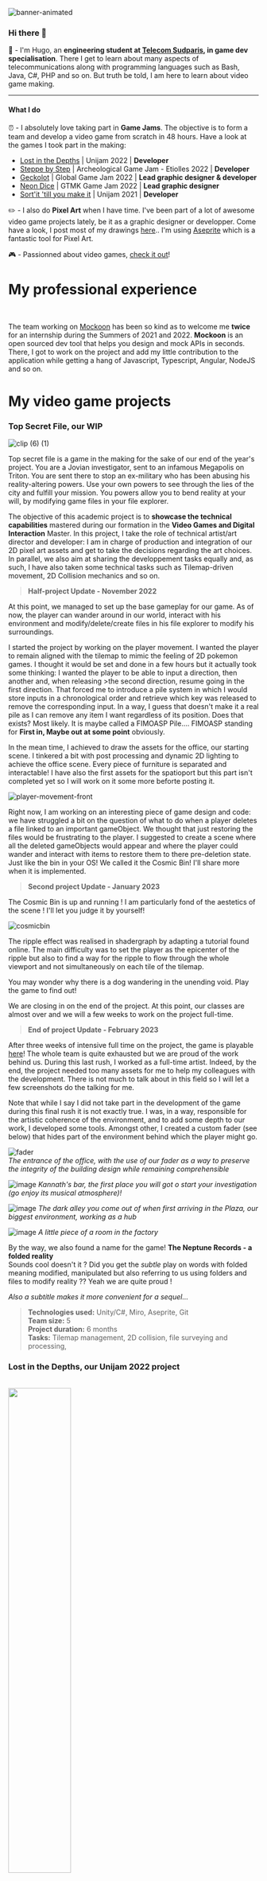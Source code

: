 
![banner-animated](https://user-images.githubusercontent.com/41008899/194069763-4cd89979-7ae3-403a-96f0-e99c8c714215.png)

### Hi there 👋

:wrench: - I'm Hugo, an **engineering student at [Telecom Sudparis](https://www.telecom-sudparis.eu), in game dev specialisation**. There I get to learn about many aspects of telecommunications along with programming languages such as Bash, Java, C#, PHP and so on. But truth be told, I am here to learn about video game making. 

---
#### What I do

:alarm_clock: - I absolutely love taking part in **Game Jams**. The objective is to form a team and develop a video game from scratch in 48 hours. Have a look at the games I took part in the making:
- [Lost in the Depths](https://skizaat.itch.io/lost-depths) | Unijam 2022 | **Developer** 
- [Steppe by Step](https://akasuna.itch.io/steppe-by-step) | Archeological Game Jam - Etiolles 2022 | **Developer**
- [Geckolot](https://mathieu-coutant.itch.io/geckolot) | Global Game Jam 2022 | **Lead graphic designer & developer**
- [Neon Dice](https://flegmatik-surf.itch.io/neon-dice) | GTMK Game Jam 2022 | **Lead graphic designer**
- [Sort'it 'till you make it](https://skizaat.itch.io/sortit-till-you-make-it) | Unijam 2021 | **Developer**

:pencil2: - I also do **Pixel Art** when I have time. I've been part of a lot of awesome video game projects lately, be it as a graphic designer or developper. Come have a look, I post most of my drawings [here](https://www.reddit.com/user/K0huro/posts/).. I'm using [Aseprite](https://www.aseprite.org/) which is a fantastic tool for Pixel Art.

:video_game: - Passionned about video games, [check it out](https://ggapp.io/Kohuro/collection)!

# **My professional experience**

<br/>

The team working on [Mockoon](https://mockoon.com/) has been so kind as to welcome me **twice** for an internship during the Summers of 2021 and 2022. **Mockoon** is an open sourced dev tool that helps you design and mock APIs in seconds. There, I got to work on the project and add my little contribution to the application while getting a hang of Javascript, Typescript, Angular, NodeJS and so on. 

# **My video game projects**

### **Top Secret File, our WIP**

![clip (6) (1)](https://user-images.githubusercontent.com/41008899/204225375-31dedd04-91ac-44fc-a277-ca30a1d3a0db.gif)

Top secret file is a game in the making for the sake of our end of the year's project. You are a Jovian investigator, sent to an infamous Megapolis on Triton. You are sent there to stop an ex-military who has been abusing his reality-altering powers. Use your own powers to see through the lies of the city and fulfill your mission. You powers allow you to bend reality at your will, by modifying game files in your file explorer.

The objective of this academic project is to **showcase the technical capabilities** mastered during our formation in the **Video Games and Digital Interaction** Master. In this project, I take the role of technical artist/art director and developer: I am in charge of production and integration of our 2D pixel art assets and get to take the decisions regarding the art choices. In parallel, we also aim at sharing the developpement tasks equally and, as such, I have also taken some technical tasks such as Tilemap-driven movement, 2D Collision mechanics and so on. 

> **Half-project Update - November 2022**

At this point, we managed to set up the base gameplay for our game. As of now, the player can wander around in our world, interact with his environment and modify/delete/create files in his file explorer to modify his surroundings. 

I started the project by working on the player movement. I wanted the player to remain aligned with the tilemap to mimic the feeling of 2D pokemon games. I thought it would be set and done in a few hours but it actually took some thinking: I wanted the player to be able to input a direction, then another and, when releasing >the second direction, resume going in the first direction. That forced me to introduce a pile system in which I would store inputs in a chronological order and retrieve which key was released to remove the corresponding input. In a way, I guess that doesn't make it a real pile as I can remove any item I want regardless of its position. Does that exists? Most likely. It is maybe called a FIMOASP Pile.... FIMOASP standing for **First in, Maybe out at some point** obviously.

In the mean time, I achieved to draw the assets for the office, our starting scene. I tinkered a bit with post processing and dynamic 2D lighting to achieve the office scene. Every piece of furniture is separated and interactable! I have also the first assets for the spatioport but this part isn't completed yet so I will work on it some more beforte posting it. 

![player-movement-front](https://cdn.discordapp.com/attachments/1045427891430752276/1046481469746462740/player.gif)

Right now, I am working on an interesting piece of game design and code: we have struggled a bit on the question of what to do when a player deletes a file linked to an important gameObject. We thought that just restoring the files would be frustrating to the player. I suggested to create a scene where all the deleted gameObjects would appear and where the player could wander and interact with items to restore them to there pre-deletion state. Just like the bin in your OS! We called it the Cosmic Bin! I'll share more when it is implemented. 

> **Second project Update - January 2023**

The Cosmic Bin is up and running ! I am particularly fond of the aestetics of the scene ! I'll let you judge it by yourself! 

![cosmicbin](https://user-images.githubusercontent.com/41008899/221442823-319c5daf-559b-4ef3-ad22-b6c907a38889.gif)

The ripple effect was realised in shadergraph by adapting a tutorial found online. The main difficulty was to set the player as the epicenter of the ripple but also to find a way for the ripple to flow through the whole viewport and not simultaneously on each tile of the tilemap. 

You may wonder why there is a dog wandering in the unending void. Play the game to find out! 

We are closing in on the end of the project. At this point, our classes are almost over and we will a few weeks to work on the project full-time.

> **End of project Update - February 2023**

After three weeks of intensive full time on the project, the game is playable [here](https://akasuna.itch.io/the-neptune-records)! The whole team is quite exhausted but we are proud of the work behind us. During this last rush, I worked as a full-time artist. Indeed, by the end, the project needed too many assets for me to help my colleagues with the development. There is not much to talk about in this field so I will let a few screenshots do the talking for me.

Note that while I say I did not take part in the development of the game during this final rush it is not exactly true. I was, in a way, responsible for the artistic coherence of the environment, and to add some depth to our work, I developed some tools. Amongst other, I created a custom fader (see below) that hides part of the environment behind which the player might go.

![fader](https://user-images.githubusercontent.com/41008899/221443892-140ed57e-6c8d-49df-977e-210a06273850.gif)  
*The entrance of the office, with the use of our fader as a way to preserve the integrity of the building design while remaining comprehensible*

![image](https://user-images.githubusercontent.com/41008899/221443443-0bfd54ea-43cd-48a3-85ac-c30f4bb3907e.png)
*Kannath's bar, the first place you will got o start your investigation (go enjoy its musical atmosphere)!*

![image](https://user-images.githubusercontent.com/41008899/221443504-9f4aff02-00ec-4d73-b7ed-3f91f677b344.png)
*The dark alley you come out of when first arriving in the Plaza, our biggest environment, working as a hub*

![image](https://user-images.githubusercontent.com/41008899/221443587-3506d792-ef92-41e3-ba3f-20d3de360cb0.png)
*A little piece of a room in the factory*

By the way, we also found a name for the game! **The Neptune Records - a folded reality**   
Sounds cool doesn't it ? Did you get the *subtle* play on words with folded meaning modified, manipulated but also referring to us using folders and files to modify reality ?? Yeah we are quite proud ! 

*Also a subtitle makes it more convenient for a sequel...*

> **Technologies used:** Unity/C#, Miro, Aseprite, Git  
>**Team size:** 5  
>**Project duration:** 6 months    
>**Tasks:** Tilemap management, 2D collision, file surveying and processing, 

### **Lost in the Depths, our Unijam 2022 project**

<br/>

<img src="https://img.itch.zone/aW1hZ2UvMTc5ODcxMi8xMDU3NTEwMC5wbmc=/original/Jlx9dP.png" width="50%" height="50%">

Lost in the Depths is single player game where your objective is to dig deep into the ground of an unknown planet to find its gem. You will have to dwell in the depths of a **procedurally generated** map, discover its biomes and collects tons of differents ores. As you dig your way down, oxygen will soon become an issue and you will have to plan accordingly. To do so, you can go back to your base and put your ores to use to upgrade your gear and craft oxygen relays.

This project won the **jury price of the Unijam** and team members received rewards from **Ubisoft Annecy**, one of the sponsors of the event.

I took part in this jam as **developer**, and I essentially developped the procedural generation of the map. In a way, our game takes from **Terraria** as you evolve in a 2D world and do things such as mining and crafting. But it also takes from 3D cubic/voxel games such as Minecraft as our 2D world is really a flat 3D scene. 

**Development insights**

It has been an absolute blast to work on the procedural generation! Seeing our flat map gradually be filled with details: biome variations depending on the depth, unbreakable limits, ore generation, ore generation as veins, ore blending depending of the biome etc.

<img width="628" alt="Capture d’écran 2022-11-23 174751" src="https://user-images.githubusercontent.com/41008899/203604819-808d4f66-c131-43e3-9a23-8c7a22cbff46.png">

As you can see, the map is divided vertically into biomes. All three types of ore can be found in pretty much any biomes. Yet, their apparition rate follows a gaussian probability centered in the average height of the biome. There is also a script that group the ores together as veins with variable sizes.

We discussed adding caves and thought that if not done properly, caves would pretty much look like generation errors. Yet, when we added the elevator, it appeared that having a small cavity at the bottom of the elevator shaft would offer the player some space. As such, I implemented a method to dig out cavities based on several properties.

<img width="624" alt="Capture d’écran 2022-11-23 180129" src="https://user-images.githubusercontent.com/41008899/203606153-060a9e4e-421e-4d89-952e-bfc0c0d6ef84.png">

>**Technologies used:** Unity/C#, Git  
>**Team size:** 7  
>**Project duration:** 48h    
>**Tasks:** Procedurally generated 3D map with biomes, ore veins and caves, 3D assets integration, Shaders ...   

### **Adventures under the sea, a school project in C++**

<br/>

<img src="https://user-images.githubusercontent.com/41008899/188661302-7964cf80-6fd9-4c19-91b1-cd6c5ce0ec22.png" width="50%" height="50%">

Adventures under the sea was a **school project** made to learn the basics of c++. This project was a co-realised with [Henri Nomico](https://github.com/BiscuitPrime). This game is heavily inspired by [Into the Breach](https://store.steampowered.com/app/590380/Into_the_Breach/) and uses librairies such as SFML and ImGUI. All the sprites are handmade. 

Early in the project, I chose to go with an isometric pixel art style for our game. We tried using TMX to load our tilemap but it did not support isometric tilemaps. As such, I had to develop **a homemade system to convert orthographic to isometric coordinates** consistently. After a few hours of headhake, going through all the documentation available on the matter, I managed to get a convincing formula ! 

<img src="https://clintbellanger.net/articles/isometric_math/images/screen_coordinates.png" width="50%" height="50%">

It worked particularly well and even left me some time to work on a **xml serialization our the tilemaps for our levels**. In the end, all you had to do was write a short xml stating which coordinates had to be drawn with which type of tile, add some tags for enemies and the level was automatically generated !  

I also worked my way out of my comfort zone and experimented with the **Strategy design pattern**. It wasn't obvious to implement at first, but after reading some articles on the subject it became more instinctive. Now our ennemies exhibit different behavior depending on the state of the game. We did not have time to implement more than the basic strategies (fleeing, rushing to attack the player and so on.) but the system was designed to take into account as many possible strategies as we wanted. 

Check out the game [here](https://github.com/BiscuitPrime/Adventures-Under-The-Sea).

>**Technologies used:** C++ (yep, no game engine this time! 😎), Git   
>**Team size:** 2  
>**Project duration:** 2 weeks    
>**Tasks:** Isometric tilemap generation, strategy design pattern for enemy behavior,pixel art assets production and integration  

<br/>

### **Steppe by step, our Archeologic Game Jam project**

<br/>

<img src="https://user-images.githubusercontent.com/41008899/194828151-81457301-b07a-49a2-ae49-9b22ab2412d9.png" width="50%" height="50%">

Steppe by step is a single player game where you control a tribe of hunter gatherers through the prehistorical steppe in search of traces that could lead you towards the herd of reindeer roaming this place. This game was made during the Archeological Game Jam that took place in the C19 incubator in Evry, France in partnership with the excavation site of Etiolles, France. 

I took part in this Jam as **developer** this time. As expected, the weekend was not exactly smooth sailing and we encoutered many hurdles from trying to work with [FMOD](https://www.fmod.com/) to using data issued by the archeologists to add realistic details. FMOD has been an absolute nightmare integrate to our project and brought the dreaded git issues. I swear, sometimes, it feels like git has been built on a cursed graveyard. However, FMOD turned out to be an impressive tool! It allowed our sound designers to produce adaptative sounds and music, and, on our end, to integrate them very intuitively. 

This Game Jam was also the opportunity for me to get ahold of the basics of pathfinding. I was in charge of making our characters move in a 3D world generated using real topographic data. I would have loved to have more time to polish my system but it clearly did the job! 

During the Game Jam, I got to meet and befriend two amazing sound designers and an archeologist. This was a truly rich human experience! 

Play the game on [Itch.io](https://akasuna.itch.io/steppe-by-step)!
Check out the game [here](https://github.com/Hugo-Carbiener/Steppe-by-step).

>**Technologies used:** Unity/C#, FMOD, Git     
>**Team size:** 6  
>**Project duration:** 48h  
>**Tasks:** Pathfinding, FMOD and sound integration, 3D asset integration, mathematics and geometry in a 3D space  

<br/>

### **Geckolot, our 2022 Global Game Jam project**

<br/>

<img src="https://user-images.githubusercontent.com/41008899/153009120-aeb54a6e-a5ba-48bc-9e63-17574a7d7fa1.png" width="50%" height="50%">

Geckolot is a two-player plateformer inspired by the theme **Duality** for the 2022 Global Game Jam. You can either control an extroverted axolotl with attraction powers or an introverted gecko that tends to push others away. 

As lead graphist, I produced most of the pixel art assets you can see (including the logo I am so proud of 😝). But while that was nice and rewarding, I also got the opportunity to intoduce a friend, in junior year, to pixel art. she loved it and I was able to assist her with some old examples work and pieces of advice. In the end she produced amazing assets that made our game even better-looking!

Play the game on [Itchi.io](https://mathieu-coutant.itch.io/geckolot) or check out our project in more details [here](https://github.com/Hugo-Carbiener/Geckolot)!

(No but really... go check it out... it's really cool! :eyes:)

>**Technologies used:** C#/Unity, Aseprite, Git     
>**Team size:** 7   
>**Project duration:** 48h    
>**Tasks:** 2D asset production and integration, project management in the graphist team     

<br/>

### **Dungeon Speaker, an academic dev project**

<br/>

<img src="https://user-images.githubusercontent.com/41008899/193330976-6a4008de-39e4-4b4e-b760-c111f5825708.png" width="50%" height="50%">

**Dungeon Speaker** is a *text-based* dungeon crawler inspired from [AI Dungeon](https://play.aidungeon.io/). We worked on it as a team of four junior students at Telecom Sudparis for our **oriented object programming** class. Sadly, being our first game, the build was somewhat messy and is not playable anymore. 

the first thing I implemented was the dungeon generation system. Without really knowing it, I coded a procedural generation algorithm to generate our dungeon. It took the form of a non-binary tree where each room could lead to other rooms and so on. Room were also procedurally seasonned with monsters, loot and random events with which the player could interact. The achievement I was the most proud of was the map display system. As mentionned, the game was text-based, so, in text, I managed to display the procedurally generated tree of rooms and corridors.

Our game also relied on **Natural Language Processing** (NLP), to processing the sentence the player would write and translate them into actions to influence the world. We struggled a lot to get any results at first, but by slowly working our way up, dividing our task, we managed to get more and more bricks done. In the end, we had a convincing system that processed the player sentences, isolated the verbs and objects and could accurately starting the corresponding gameplay sequences.

>**Technologies used:** Java, Python, Git  
>**Team size:** 4  
>**Project duration:** 4 months  
>**Tasks:** Natural Language Processing, Dungeon, monster and weapon procedural generation  

<br/>

### **Neon Dice, our 2022 GMTK Game Jam project**

<br/>

<img src="https://user-images.githubusercontent.com/41008899/188655584-762db231-84c5-4257-bd18-8f34a10e9bef.gif" width="50%" height="50%">

Neon Dice is a two player **hack n' slash** inspired by the theme **Roll of the Dice** for the 2022 GMTK Game Jam. Each player controls one of the two dices. Each face of your dice corresponds to a particular weapon with a fixed amount of ammunition. If you run out of ammo, you will have to regroup with your teammate so they can roll you. But beware, if you get rolled, your weapon will most likely change as well, so be prepared!   

Despite a few issues during the developpement, the game turned out accordingly to our expectations and I am particularly proud of the art and of the workflow I managed to achieve. 

It is fantastic to discover new tools that drastically enhance your **workflow**. Well that is a particularly good example. I am using **Aseprite** to draw my pixel-art assets and amongst many fantastic tools, aseprite offers a **scripting API**. Browsing itch.io, I found a script which, for a few dollars, would allow me to export parts of my drawing in a single click (and as a spritesheet if I was drawing animations)! No more need to single out every asset and its variations in a seperate file and then export it, now this whole process is instant. Even better, Unity keeps reference of your sprite and the modifications applied and links it to the sprite file. So as long as your export with the same name as previously, all the modifications will be instanly applied and all the objects and prefabs will have the new sprite. What does all this paragraph means? I can redraw some assets, make some slight modifications, anything ... and in a single click, all my sprite are updated and remain in the right place in Unity, I am super proud of my pipeline. 

Play the game on [Itchi.io](https://flegmatik-surf.itch.io/neon-dice).

>**Technologies used:** C#/Unity, Aseprite, Git     
>**Team size:** 7   
>**Project duration:** 48h    
>**Tasks:** 2D asset production and integration  

<br/>

### **Sort'it 'till you make it, our 2021 Unijam project**

<br/>

<img src="https://img.itch.zone/aW1hZ2UvMTI3NjU4Ny83NDM4NjQyLmpwZw==/original/qgxAdK.jpg" width="50%" height="50%">

Sort'it 'till you make it was the game made during my first Game Jam, the 2021 **Unijam**. The aim is to sort trash properly while putting aside some items to sell them of the black market for extra cash. Still, you must not get caught by your boss while stealing trash.   

The first thing I implemented was a 3D drag and drop system. It was real math-heavy and toop me a little while, but the result was satisfying and held the base of our whole game.

While the scope was very optimistic, we still managed to produce a playable game. It lacks polish but taught us to define a clear and concise scope when starting a Jam.

Play the game on [Itchi.io](https://skizaat.itch.io/sortit-till-you-make-it).

>**Technologies used:** C#/Unity, Blender, Git   
>**Team size:** 6   
>**Project duration:** 48h      
>**Tasks:** 3D Drag and drop system, 3D physics, Camera management 

<br/>

--- 

# **I also do some Pixel Art ! - Here is some of my [work](https://www.reddit.com/user/K0huro)**


<br/>

### **The conclusion to a three-piece work as a tribute to the game [Othercide](https://store.steampowered.com/app/798490/Othercide/)**

<br/>

<img src="https://user-images.githubusercontent.com/41008899/153001891-8f25ea75-5064-4e42-8d0a-a68eb1f20d07.gif" width="50%" height="50%">

<br/>

### **An attempt at *sub-pixel animation*** 

<br/>

<img src="https://user-images.githubusercontent.com/41008899/193759328-2726432d-dc33-43d1-8511-0932a414efd4.gif" width="50%" height="50%">

<br/>

 ### **Some character designing**

<br/>

<img src="https://user-images.githubusercontent.com/41008899/193759600-35e97ce7-7466-4a56-97b8-c07234dc3846.png" width="50%" height="50%">
---

### **Find me here**
<div>
<a href="https://www.linkedin.com/in/hugo-carbiener/"><img src="https://user-images.githubusercontent.com/41008899/193760652-86ac2ba7-a8a6-4b04-ae52-3906e7f5b43b.png" style="width:33%;padding-left:5px;"><a/>
<a href="https://www.discordapp.com/users/Kohuro#0702"><img src="https://user-images.githubusercontent.com/41008899/193761412-8d8d5b7f-3a65-4c32-8a12-6bd64b45fc79.png" style="width:33%;padding-left:5px;"><a/>
 <a href="https://kohuro.itch.io/"><img src="https://static.itch.io/images/badge.svg" style="width:33%;padding-left:5px;"><a/>
</div>
